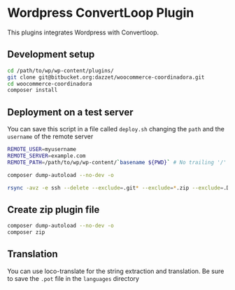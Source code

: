 # Wordpress ConvertLoop Plugin

This plugins integrates Wordpress with Convertloop.

## Development setup

```bash
cd /path/to/wp/wp-content/plugins/
git clone git@bitbucket.org:dazzet/woocommerce-coordinadora.git
cd woocommerce-coordinadora
composer install
```

## Deployment on a test server

You can save this script in a file called `deploy.sh` changing the `path` and the `username` of the remote server
```bash
REMOTE_USER=myusername
REMOTE_SERVER=example.com
REMOTE_PATH=/path/to/wp/wp-content/`basename ${PWD}` # No trailing '/'

composer dump-autoload --no-dev -o

rsync -avz -e ssh --delete --exclude=.git* --exclude=*.zip --exclude=.DS_Store ./* ${REMOTE_USER}@${REMOTE_SERVER}:${REMOTE_PATH}/
```

## Create zip plugin file

```bash
composer dump-autoload --no-dev -o
composer zip
```

## Translation

You can use loco-translate for the string extraction and translation. Be sure to save the `.pot` file in the `languages` directory
